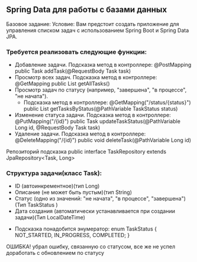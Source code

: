 ## Spring Data для работы с базами данных
Базовое задание:
Условие:
Вам предстоит создать приложение для управления списком задач с использованием Spring Boot и Spring Data JPA.

### Требуется реализовать следующие функции:
* Добавление задачи. Подсказка метод в контроллере: @PostMapping public Task addTask(@RequestBody Task task)
* Просмотр всех задач. Подсказка метод в контроллере: @GetMapping public List<Task> getAllTasks()
* Просмотр задач по статусу (например, "завершена", "в процессе", "не начата"). 
  * Подсказка метод в контроллере: @GetMapping("/status/{status}") public List<Task> getTasksByStatus(@PathVariable TaskStatus status)
* Изменение статуса задачи. Подсказка метод в контроллере: @PutMapping("/{id}") public Task updateTaskStatus(@PathVariable Long id, @RequestBody Task task)
* Удаление задачи. Подсказка метод в контроллере: @DeleteMapping("/{id}") public void deleteTask(@PathVariable Long id)

Репозиторий подсказка public interface TaskRepository extends JpaRepository<Task, Long>

### Структура задачи(класс Task):
- ID (автоинкрементное)(тип Long)
- Описание (не может быть пустым)(тип String)
- Статус (одно из значений: "не начата", "в процессе", "завершена")(Тип TaskStatus )
- Дата создания (автоматически устанавливается при создании задачи)(Тип LocalDateTime)

* Подсказка понадобится энумератор:
enum TaskStatus {
NOT_STARTED, IN_PROGRESS, COMPLETED;
}

ОШИБКА!
убрал ошибку, связанную со статусом,
все же не успел доработать с обновлением по статусу